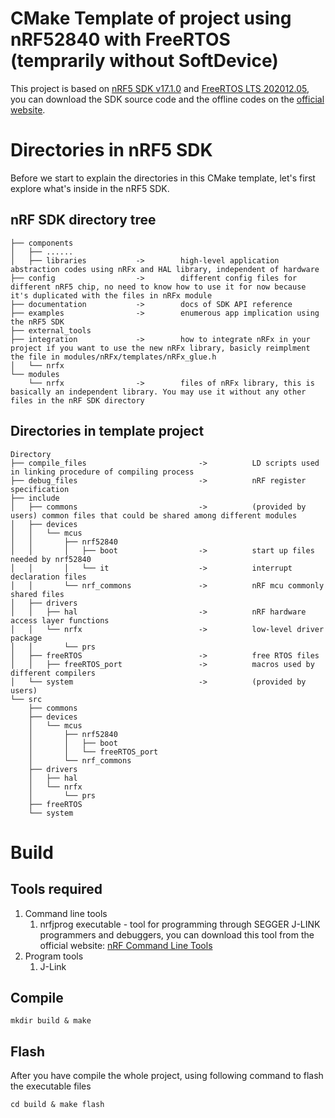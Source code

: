CMake Template of project using nRF52840 with FreeRTOS (temprarily without SoftDevice)
==

This project is based on [nRF5 SDK v17.1.0](https://infocenter.nordicsemi.com/index.jsp?topic=%2Fsdk_nrf5_v16.0.0%2Fnrfx_migration_user_guide.html) and [FreeRTOS LTS 202012.05](https://www.freertos.org/a00104.html), you can download the SDK source code and the offline codes on the [official website](https://developer.nordicsemi.com/nRF5_SDK/nRF5_SDK_v17.x.x/).

Directories in nRF5 SDK
==

Before we start to explain the directories in this CMake template, let's first explore what's inside in the nRF5 SDK.

nRF SDK directory tree
--

```
├── components
│   ├── ......
│   ├── libraries           ->        high-level application abstraction codes using nRFx and HAL library, independent of hardware
├── config                  ->        different config files for different nRF5 chip, no need to know how to use it for now because it's duplicated with the files in nRFx module
├── documentation           ->        docs of SDK API reference
├── examples                ->        enumerous app implication using the nRF5 SDK
├── external_tools
├── integration             ->        how to integrate nRFx in your project if you want to use the new nRFx library, basicly reimplment the file in modules/nRFx/templates/nRFx_glue.h
│   └── nrfx
└── modules
    └── nrfx                ->        files of nRFx library, this is basically an independent library. You may use it without any other files in the nRF SDK directory
```

Directories in template project
--

```
Directory
├── compile_files                         ->          LD scripts used in linking procedure of compiling process
├── debug_files                           ->          nRF register specification
├── include
│   ├── commons                           ->          (provided by users) common files that could be shared among different modules
│   ├── devices
│   │   └── mcus
│   │       ├── nrf52840
│   │       │   ├── boot                  ->          start up files needed by nrf52840
│   │       │   └── it                    ->          interrupt declaration files
│   │       └── nrf_commons               ->          nRF mcu commonly shared files
│   ├── drivers
│   │   ├── hal                           ->          nRF hardware access layer functions
│   │   └── nrfx                          ->          low-level driver package
│   │       └── prs
│   ├── freeRTOS                          ->          free RTOS files
│   │   ├── freeRTOS_port                 ->          macros used by different compilers
│   └── system                            ->          (provided by users)
└── src
    ├── commons
    ├── devices
    │   └── mcus
    │       ├── nrf52840
    │       │   ├── boot
    │       │   └── freeRTOS_port
    │       └── nrf_commons
    ├── drivers
    │   ├── hal
    │   └── nrfx
    │       └── prs
    ├── freeRTOS
    └── system
```

Build
==

Tools required
--

1. Command line tools
   1. nrfjprog executable - tool for programming through SEGGER J-LINK programmers and debuggers, you can download this tool from the official website: [nRF Command Line Tools](https://www.nordicsemi.com/Products/Development-tools/nrf-command-line-tools/download)
2. Program tools
   1. J-Link


Compile
--

```
mkdir build & make
```

Flash
--

After you have compile the whole project, using following command to flash the executable files

```
cd build & make flash
```




